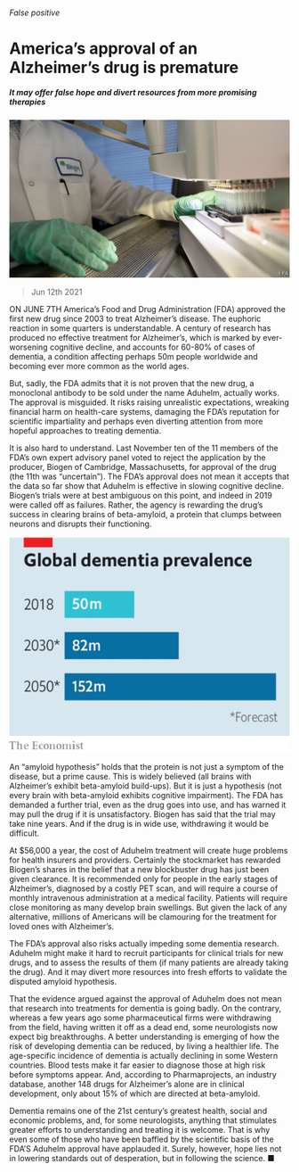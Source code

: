 ###### False positive

# America’s approval of an Alzheimer’s drug is premature 

##### It may offer false hope and divert resources from more promising therapies 

![image](images/20210612_ldp502.jpg) 

> Jun 12th 2021 

ON JUNE 7TH America’s Food and Drug Administration (FDA) approved the first new drug since 2003 to treat Alzheimer’s disease. The euphoric reaction in some quarters is understandable. A century of research has produced no effective treatment for Alzheimer’s, which is marked by ever-worsening cognitive decline, and accounts for 60-80% of cases of dementia, a condition affecting perhaps 50m people worldwide and becoming ever more common as the world ages.

But, sadly, the FDA admits that it is not proven that the new drug, a monoclonal antibody to be sold under the name Aduhelm, actually works. The approval is misguided. It risks raising unrealistic expectations, wreaking financial harm on health-care systems, damaging the FDA’s reputation for scientific impartiality and perhaps even diverting attention from more hopeful approaches to treating dementia.


It is also hard to understand. Last November ten of the 11 members of the FDA’s own expert advisory panel voted to reject the application by the producer, Biogen of Cambridge, Massachusetts, for approval of the drug (the 11th was “uncertain”). The FDA’s approval does not mean it accepts that the data so far show that Aduhelm is effective in slowing cognitive decline. Biogen’s trials were at best ambiguous on this point, and indeed in 2019 were called off as failures. Rather, the agency is rewarding the drug’s success in clearing brains of beta-amyloid, a protein that clumps between neurons and disrupts their functioning.

![image](images/20210612_LDC569.png) 


An “amyloid hypothesis” holds that the protein is not just a symptom of the disease, but a prime cause. This is widely believed (all brains with Alzheimer’s exhibit beta-amyloid build-ups). But it is just a hypothesis (not every brain with beta-amyloid exhibits cognitive impairment). The FDA has demanded a further trial, even as the drug goes into use, and has warned it may pull the drug if it is unsatisfactory. Biogen has said that the trial may take nine years. And if the drug is in wide use, withdrawing it would be difficult.

At $56,000 a year, the cost of Aduhelm treatment will create huge problems for health insurers and providers. Certainly the stockmarket has rewarded Biogen’s shares in the belief that a new blockbuster drug has just been given clearance. It is recommended only for people in the early stages of Alzheimer’s, diagnosed by a costly PET scan, and will require a course of monthly intravenous administration at a medical facility. Patients will require close monitoring as many develop brain swellings. But given the lack of any alternative, millions of Americans will be clamouring for the treatment for loved ones with Alzheimer’s.


The FDA’s approval also risks actually impeding some dementia research. Aduhelm might make it hard to recruit participants for clinical trials for new drugs, and to assess the results of them (if many patients are already taking the drug). And it may divert more resources into fresh efforts to validate the disputed amyloid hypothesis.

That the evidence argued against the approval of Aduhelm does not mean that research into treatments for dementia is going badly. On the contrary, whereas a few years ago some pharmaceutical firms were withdrawing from the field, having written it off as a dead end, some neurologists now expect big breakthroughs. A better understanding is emerging of how the risk of developing dementia can be reduced, by living a healthier life. The age-specific incidence of dementia is actually declining in some Western countries. Blood tests make it far easier to diagnose those at high risk before symptoms appear. And, according to Pharmaprojects, an industry database, another 148 drugs for Alzheimer’s alone are in clinical development, only about 15% of which are directed at beta-amyloid.

Dementia remains one of the 21st century’s greatest health, social and economic problems, and, for some neurologists, anything that stimulates greater efforts to understanding and treating it is welcome. That is why even some of those who have been baffled by the scientific basis of the FDA’S Aduhelm approval have applauded it. Surely, however, hope lies not in lowering standards out of desperation, but in following the science. ■

